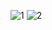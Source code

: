 ![1](https://github.com/user-attachments/assets/bd2fde48-b50a-49ab-a411-e3206e1c15bb)
![2](https://github.com/user-attachments/assets/abc314ac-cd3e-46d1-bafd-3b215fb451b2)

